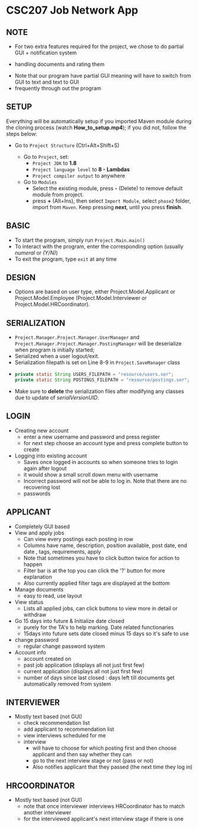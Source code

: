 # CSC207 Job Network App

## NOTE
- For two extra features required for the project, we chose to do partial GUI + notification system
+ handling documents and rating them
- Note that our program have partial GUI meaning will have to switch from GUI to text and text to GUI
- frequently through out the program

## SETUP
Everything will be automatically setup if you imported Maven module during the cloning process (watch **How_to_setup.mp4**); if you did not, follow the steps below:
- Go to `Project Structure` (Ctrl+Alt+Shift+S)

    - Go to `Project`, set:
        - `Project JDK` to **1.8**
        - `Project language level` to **8 - Lambdas**
        - `Project compiler output` to anywhere
    - Go to `Modules`
        - Select the existing module, press **-** (Delete) to remove default module from project. 
        - press **+** (Alt+Ins), then select `Import Module`, select `phase2` folder, import from `Maven`. Keep pressing **next**, until you press **finish**.


## BASIC
- To start the program, simply run `Project.Main.main()`
- To interact with the program, enter the corresponding option (usually _numeral_ or _(Y/N)_)
- To exit the program, type `exit` at any time


## DESIGN
- Options are based on user type, either Project.Model.Applicant or Project.Model.Employee (Project.Model.Interviewer or Project.Model.HRCoordinator).

## SERIALIZATION
- `Project.Manager.Project.Manager.UserManager` and `Project.Manager.Project.Manager.PostingManager` will be deserialize when program is initially started; 
- Serialized when a user logout/exit.
- Serialization filepath is set on Line 8-9 in `Project.SaveManager` class
- ```java 8
  private static String USERS_FILEPATH = "resource/users.ser";
  private static String POSTINGS_FILEPATH = "resource/postings.ser";
  ```
- Make sure to **delete** the serialization files after modifying any classes due to update of _serialVersionUID_.

## LOGIN
- Creating new account
    - enter a new username and password and press register
    - for next step choose an account type and press complete button to create
- Logging into existing account
    - Saves once logged in accounts so when someone tries to login again after logout
    - it would show a small scroll down menu with username
    - Incorrect password will not be able to log in. Note that there are no recovering lost
    - passwords

## APPLICANT
- Completely GUI based
- View and apply jobs
    - Can view every postings each posting in row
    - Columns have name, description, position available, post date, end date , tags, requirements, apply
    - Note that sometimes you have to click button twice for action to happen
    - Filter bar is at the top you can click the '?' button for more explanation
    - Also currently applied filter tags are displayed at the bottom
- Manage documents
    - easy to read, use layout
- View status
    - Lists all applied jobs, can click buttons to view more in detail or withdraw
- Go 15 days into future & Initialize date closed
    - purely for the TA's to help marking. Date related functionaries
    - 15days into future sets date closed minus 15 days so it's safe to use
- change password
    - regular change password system
- Account info
    - account created on
    - past job application (displays all not just first few)
    - current application (displays all not just first few)
    - number of days since last closed : days left till documents get automatically removed from system

## INTERVIEWER
- Mostly text based (not GUI)
    - check recommendation list
    - add applicant to recommendation list
    - view interviews scheduled for me
    - interview
        - will have to choose for which posting first and then choose applicant and then say whether they can
        - go to the next interview stage or not (pass or not)
        - Also notifies applicant that they passed (the next time they log in)

## HRCOORDINATOR
- Mostly text based (not GUI)
    - note that once interviewer interviews HRCoordinator has to match another interviewer
    - for the interviewed applicant's next interview stage if there is one
